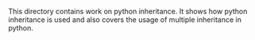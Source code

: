 This directory contains work on python inheritance.
It shows how python inheritance is used and also covers the usage of multiple inheritance in python.
